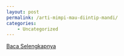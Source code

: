 ```yaml
---
layout: post
permalink: /arti-mimpi-mau-diintip-mandi/
categories:
    - Uncategorized
---
```


[Baca Selengkapnya](/04)